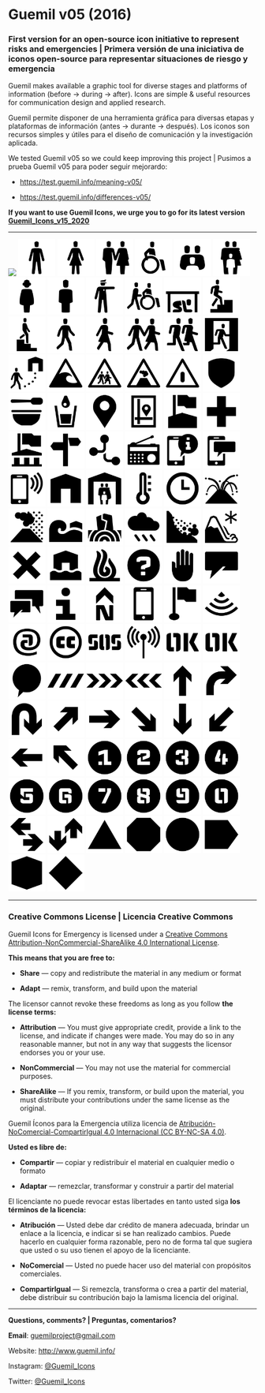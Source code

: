 # Guemil v05 (2016)

### First version for an open-source icon initiative to represent risks and emergencies | Primera versión de una iniciativa de iconos open-source para representar situaciones de riesgo y emergencia

Guemil makes available a graphic tool for diverse stages and platforms of information (before → during → after). Icons are simple & useful resources for communication design and applied research.

Guemil permite disponer de una herramienta gráfica para diversas etapas y plataformas de información (antes → durante → después). Los iconos son recursos simples y útiles para el diseño de comunicación y la investigación aplicada.

We tested Guemil v05 so we could keep improving this project | Pusimos a prueba Guemil v05 para poder seguir mejorardo:

- https://test.guemil.info/meaning-v05/

- https://test.guemil.info/differences-v05/

**If you want to use Guemil Icons, we urge you to go for its latest version [Guemil_Icons_v15_2020](https://github.com/Guemil/Guemil_Icons_v15_2020)**

- - - - - - - 

<img src="https://raw.githubusercontent.com/Guemil/Guemil_Icons_v05_2016/main/png/.DS_Store" width="75" heigth="75"> 
<img src="https://raw.githubusercontent.com/Guemil/Guemil_Icons_v05_2016/main/png/01_Gv05-Man.png" width="75" heigth="75"> 
<img src="https://raw.githubusercontent.com/Guemil/Guemil_Icons_v05_2016/main/png/02_Gv05-Woman.png" width="75" heigth="75"> 
<img src="https://raw.githubusercontent.com/Guemil/Guemil_Icons_v05_2016/main/png/03_Gv05-Assembly_couple.png" width="75" heigth="75"> 
<img src="https://raw.githubusercontent.com/Guemil/Guemil_Icons_v05_2016/main/png/04_Gv05-Disabled.png" width="75" heigth="75"> 
<img src="https://raw.githubusercontent.com/Guemil/Guemil_Icons_v05_2016/main/png/05_Gv05-Assembly_group.png" width="75" heigth="75"> 
<img src="https://raw.githubusercontent.com/Guemil/Guemil_Icons_v05_2016/main/png/06_Gv05-Assembly_family.png" width="75" heigth="75"> 
<img src="https://raw.githubusercontent.com/Guemil/Guemil_Icons_v05_2016/main/png/07_Gv05b-Girl.png" width="75" heigth="75"> 
<img src="https://raw.githubusercontent.com/Guemil/Guemil_Icons_v05_2016/main/png/08_Gv05b-Boy.png" width="75" heigth="75"> 
<img src="https://raw.githubusercontent.com/Guemil/Guemil_Icons_v05_2016/main/png/09_Gv05-Authority_instruction.png" width="75" heigth="75"> 
<img src="https://raw.githubusercontent.com/Guemil/Guemil_Icons_v05_2016/main/png/10_Gv05-Help_others.png" width="75" heigth="75"> 
<img src="https://raw.githubusercontent.com/Guemil/Guemil_Icons_v05_2016/main/png/11_Gv05-Keep_safe.png" width="75" heigth="75"> 
<img src="https://raw.githubusercontent.com/Guemil/Guemil_Icons_v05_2016/main/png/12_Gv05-Evacuate_vertical.png" width="75" heigth="75"> 
<img src="https://raw.githubusercontent.com/Guemil/Guemil_Icons_v05_2016/main/png/13_Gv05-Evacuate_downstairs.png" width="75" heigth="75"> 
<img src="https://raw.githubusercontent.com/Guemil/Guemil_Icons_v05_2016/main/png/14_Gv05-Evacuate_male_pedestrian.png" width="75" heigth="75"> 
<img src="https://raw.githubusercontent.com/Guemil/Guemil_Icons_v05_2016/main/png/15_Gv05-Evacuate_female_pedestrian.png" width="75" heigth="75"> 
<img src="https://raw.githubusercontent.com/Guemil/Guemil_Icons_v05_2016/main/png/16_Gv05-Evacuate.png" width="75" heigth="75"> 
<img src="https://raw.githubusercontent.com/Guemil/Guemil_Icons_v05_2016/main/png/17_Gv05-Evacuate_fast.png" width="75" heigth="75"> 
<img src="https://raw.githubusercontent.com/Guemil/Guemil_Icons_v05_2016/main/png/18_Gv05-Evacuate_way_out.png" width="75" heigth="75"> 
<img src="https://raw.githubusercontent.com/Guemil/Guemil_Icons_v05_2016/main/png/19_Gv05-Move_to_shelter.png" width="75" heigth="75"> 
<img src="https://raw.githubusercontent.com/Guemil/Guemil_Icons_v05_2016/main/png/20_Gv05-Warning_tsunami_risk.png" width="75" heigth="75"> 
<img src="https://raw.githubusercontent.com/Guemil/Guemil_Icons_v05_2016/main/png/21_Gv05b-Warning_evacuation_way.png" width="75" heigth="75"> 
<img src="https://raw.githubusercontent.com/Guemil/Guemil_Icons_v05_2016/main/png/22_Gv05-Warning_volcano_risk.png" width="75" heigth="75"> 
<img src="https://raw.githubusercontent.com/Guemil/Guemil_Icons_v05_2016/main/png/23_Gv05-Warning_sign.png" width="75" heigth="75"> 
<img src="https://raw.githubusercontent.com/Guemil/Guemil_Icons_v05_2016/main/png/24_Gv05b-Authorities.png" width="75" heigth="75"> 
<img src="https://raw.githubusercontent.com/Guemil/Guemil_Icons_v05_2016/main/png/25_Gv05-Food.png" width="75" heigth="75"> 
<img src="https://raw.githubusercontent.com/Guemil/Guemil_Icons_v05_2016/main/png/26_Gv05-Water.png" width="75" heigth="75"> 
<img src="https://raw.githubusercontent.com/Guemil/Guemil_Icons_v05_2016/main/png/27_Gv05-Geo_point.png" width="75" heigth="75"> 
<img src="https://raw.githubusercontent.com/Guemil/Guemil_Icons_v05_2016/main/png/28_Gv05b-Map_point.png" width="75" heigth="75"> 
<img src="https://raw.githubusercontent.com/Guemil/Guemil_Icons_v05_2016/main/png/29_Gv05-School.png" width="75" heigth="75"> 
<img src="https://raw.githubusercontent.com/Guemil/Guemil_Icons_v05_2016/main/png/30_Gv05-Hospital.png" width="75" heigth="75"> 
<img src="https://raw.githubusercontent.com/Guemil/Guemil_Icons_v05_2016/main/png/31_Gv05-Local_authority_bldg.png" width="75" heigth="75"> 
<img src="https://raw.githubusercontent.com/Guemil/Guemil_Icons_v05_2016/main/png/32_Gv05-Orientation.png" width="75" heigth="75"> 
<img src="https://raw.githubusercontent.com/Guemil/Guemil_Icons_v05_2016/main/png/33_Gv05-Network.png" width="75" heigth="75"> 
<img src="https://raw.githubusercontent.com/Guemil/Guemil_Icons_v05_2016/main/png/34_Gv05-Radio.png" width="75" heigth="75"> 
<img src="https://raw.githubusercontent.com/Guemil/Guemil_Icons_v05_2016/main/png/35_Gv05-Mobile_info.png" width="75" heigth="75"> 
<img src="https://raw.githubusercontent.com/Guemil/Guemil_Icons_v05_2016/main/png/36_Gv05-Mobile_message.png" width="75" heigth="75"> 
<img src="https://raw.githubusercontent.com/Guemil/Guemil_Icons_v05_2016/main/png/37_Gv05-Mobile_call.png" width="75" heigth="75"> 
<img src="https://raw.githubusercontent.com/Guemil/Guemil_Icons_v05_2016/main/png/38_Gv05-House.png" width="75" heigth="75"> 
<img src="https://raw.githubusercontent.com/Guemil/Guemil_Icons_v05_2016/main/png/39_Gv05-Shelter.png" width="75" heigth="75"> 
<img src="https://raw.githubusercontent.com/Guemil/Guemil_Icons_v05_2016/main/png/40_Gv05-Temperature.png" width="75" heigth="75"> 
<img src="https://raw.githubusercontent.com/Guemil/Guemil_Icons_v05_2016/main/png/41_Gv05-Time.png" width="75" heigth="75"> 
<img src="https://raw.githubusercontent.com/Guemil/Guemil_Icons_v05_2016/main/png/43_Gv05-Volcano_eruption.png" width="75" heigth="75"> 
<img src="https://raw.githubusercontent.com/Guemil/Guemil_Icons_v05_2016/main/png/44_Gv05b-Volcano_ashes.png" width="75" heigth="75"> 
<img src="https://raw.githubusercontent.com/Guemil/Guemil_Icons_v05_2016/main/png/45_Gv05-Tsunami.png" width="75" heigth="75"> 
<img src="https://raw.githubusercontent.com/Guemil/Guemil_Icons_v05_2016/main/png/46_Gv05-Earthquake.png" width="75" heigth="75"> 
<img src="https://raw.githubusercontent.com/Guemil/Guemil_Icons_v05_2016/main/png/47_Gv05-Rainfall.png" width="75" heigth="75"> 
<img src="https://raw.githubusercontent.com/Guemil/Guemil_Icons_v05_2016/main/png/48_Gv05-Alluvium.png" width="75" heigth="75"> 
<img src="https://raw.githubusercontent.com/Guemil/Guemil_Icons_v05_2016/main/png/49_Gv05b-Avalanche.png" width="75" heigth="75"> 
<img src="https://raw.githubusercontent.com/Guemil/Guemil_Icons_v05_2016/main/png/50_Gv05-Forbidden.png" width="75" heigth="75"> 
<img src="https://raw.githubusercontent.com/Guemil/Guemil_Icons_v05_2016/main/png/51_Gv05b-Flood.png" width="75" heigth="75"> 
<img src="https://raw.githubusercontent.com/Guemil/Guemil_Icons_v05_2016/main/png/52_Gv05b-Fire.png" width="75" heigth="75"> 
<img src="https://raw.githubusercontent.com/Guemil/Guemil_Icons_v05_2016/main/png/53_Gv05-Info_point.png" width="75" heigth="75"> 
<img src="https://raw.githubusercontent.com/Guemil/Guemil_Icons_v05_2016/main/png/54_Gv05-Not_allowed.png" width="75" heigth="75"> 
<img src="https://raw.githubusercontent.com/Guemil/Guemil_Icons_v05_2016/main/png/55_Gv05-Messaging_oneway.png" width="75" heigth="75"> 
<img src="https://raw.githubusercontent.com/Guemil/Guemil_Icons_v05_2016/main/png/56_Gv05-Messaging_twoways.png" width="75" heigth="75"> 
<img src="https://raw.githubusercontent.com/Guemil/Guemil_Icons_v05_2016/main/png/57_Gv05-Information.png" width="75" heigth="75"> 
<img src="https://raw.githubusercontent.com/Guemil/Guemil_Icons_v05_2016/main/png/58_Gv05-North_sign.png" width="75" heigth="75"> 
<img src="https://raw.githubusercontent.com/Guemil/Guemil_Icons_v05_2016/main/png/59_Gv05-Mobile_phone.png" width="75" heigth="75"> 
<img src="https://raw.githubusercontent.com/Guemil/Guemil_Icons_v05_2016/main/png/60_Gv05-Flagged_point.png" width="75" heigth="75"> 
<img src="https://raw.githubusercontent.com/Guemil/Guemil_Icons_v05_2016/main/png/61_Gv05b-Wifi.png" width="75" heigth="75"> 
<img src="https://raw.githubusercontent.com/Guemil/Guemil_Icons_v05_2016/main/png/62_Gv05b-@_internet.png" width="75" heigth="75"> 
<img src="https://raw.githubusercontent.com/Guemil/Guemil_Icons_v05_2016/main/png/63_Gv05-CreativeCommons.png" width="75" heigth="75"> 
<img src="https://raw.githubusercontent.com/Guemil/Guemil_Icons_v05_2016/main/png/64_Gv05-SOS_stencil.png" width="75" heigth="75"> 
<img src="https://raw.githubusercontent.com/Guemil/Guemil_Icons_v05_2016/main/png/65_Gv05-Radio_transmission.png" width="75" heigth="75"> 
<img src="https://raw.githubusercontent.com/Guemil/Guemil_Icons_v05_2016/main/png/66_Gv05-OK_stencil-1.png" width="75" heigth="75"> 
<img src="https://raw.githubusercontent.com/Guemil/Guemil_Icons_v05_2016/main/png/66_Gv05-OK_stencil.png" width="75" heigth="75"> 
<img src="https://raw.githubusercontent.com/Guemil/Guemil_Icons_v05_2016/main/png/67_Gv05-Contain_message.png" width="75" heigth="75"> 
<img src="https://raw.githubusercontent.com/Guemil/Guemil_Icons_v05_2016/main/png/68_Gv05-Warning_strip_1.png" width="75" heigth="75"> 
<img src="https://raw.githubusercontent.com/Guemil/Guemil_Icons_v05_2016/main/png/69_Gv05-Warning_strip_2.png" width="75" heigth="75"> 
<img src="https://raw.githubusercontent.com/Guemil/Guemil_Icons_v05_2016/main/png/70_Gv05-Warning_strip_3.png" width="75" heigth="75"> 
<img src="https://raw.githubusercontent.com/Guemil/Guemil_Icons_v05_2016/main/png/71_Gv05-Arrow_ahead.png" width="75" heigth="75"> 
<img src="https://raw.githubusercontent.com/Guemil/Guemil_Icons_v05_2016/main/png/72_Gv05-Arrow_turn.png" width="75" heigth="75"> 
<img src="https://raw.githubusercontent.com/Guemil/Guemil_Icons_v05_2016/main/png/73_Gv05-Arrow_backward.png" width="75" heigth="75"> 
<img src="https://raw.githubusercontent.com/Guemil/Guemil_Icons_v05_2016/main/png/74_Gv05-Arrow_up_right.png" width="75" heigth="75"> 
<img src="https://raw.githubusercontent.com/Guemil/Guemil_Icons_v05_2016/main/png/75_Gv05-Arrow_right.png" width="75" heigth="75"> 
<img src="https://raw.githubusercontent.com/Guemil/Guemil_Icons_v05_2016/main/png/76_Gv05-Arrow_down_right.png" width="75" heigth="75"> 
<img src="https://raw.githubusercontent.com/Guemil/Guemil_Icons_v05_2016/main/png/77_Gv05-Arrow_down.png" width="75" heigth="75"> 
<img src="https://raw.githubusercontent.com/Guemil/Guemil_Icons_v05_2016/main/png/78_Gv05-Arrow_down_left.png" width="75" heigth="75"> 
<img src="https://raw.githubusercontent.com/Guemil/Guemil_Icons_v05_2016/main/png/79_Gv05-Arrow_left.png" width="75" heigth="75"> 
<img src="https://raw.githubusercontent.com/Guemil/Guemil_Icons_v05_2016/main/png/80_Gv05-Arrow_up_left.png" width="75" heigth="75"> 
<img src="https://raw.githubusercontent.com/Guemil/Guemil_Icons_v05_2016/main/png/81_Gv05-Number_one.png" width="75" heigth="75"> 
<img src="https://raw.githubusercontent.com/Guemil/Guemil_Icons_v05_2016/main/png/82_Gv05-Number_two.png" width="75" heigth="75"> 
<img src="https://raw.githubusercontent.com/Guemil/Guemil_Icons_v05_2016/main/png/83_Gv05-Number_three.png" width="75" heigth="75"> 
<img src="https://raw.githubusercontent.com/Guemil/Guemil_Icons_v05_2016/main/png/84_Gv05-Number_four.png" width="75" heigth="75"> 
<img src="https://raw.githubusercontent.com/Guemil/Guemil_Icons_v05_2016/main/png/85_Gv05-Number_five.png" width="75" heigth="75"> 
<img src="https://raw.githubusercontent.com/Guemil/Guemil_Icons_v05_2016/main/png/86_Gv05-Number_six.png" width="75" heigth="75"> 
<img src="https://raw.githubusercontent.com/Guemil/Guemil_Icons_v05_2016/main/png/87_Gv05-Number_seven.png" width="75" heigth="75"> 
<img src="https://raw.githubusercontent.com/Guemil/Guemil_Icons_v05_2016/main/png/88_Gv05-Number_eight.png" width="75" heigth="75"> 
<img src="https://raw.githubusercontent.com/Guemil/Guemil_Icons_v05_2016/main/png/89_Gv05-Number_nine.png" width="75" heigth="75"> 
<img src="https://raw.githubusercontent.com/Guemil/Guemil_Icons_v05_2016/main/png/90_Gv05-Number_zero.png" width="75" heigth="75"> 
<img src="https://raw.githubusercontent.com/Guemil/Guemil_Icons_v05_2016/main/png/91_Gv05-Two_way_horizontal.png" width="75" heigth="75"> 
<img src="https://raw.githubusercontent.com/Guemil/Guemil_Icons_v05_2016/main/png/92_Gv05-Two_way_vertical.png" width="75" heigth="75"> 
<img src="https://raw.githubusercontent.com/Guemil/Guemil_Icons_v05_2016/main/png/93_Gv05-Contain_triangle.png" width="75" heigth="75"> 
<img src="https://raw.githubusercontent.com/Guemil/Guemil_Icons_v05_2016/main/png/94_Gv05-Contain_octagon.png" width="75" heigth="75"> 
<img src="https://raw.githubusercontent.com/Guemil/Guemil_Icons_v05_2016/main/png/95_Gv05-Contain_circle.png" width="75" heigth="75"> 
<img src="https://raw.githubusercontent.com/Guemil/Guemil_Icons_v05_2016/main/png/96_Gv05-Contain_directional.png" width="75" heigth="75"> 
<img src="https://raw.githubusercontent.com/Guemil/Guemil_Icons_v05_2016/main/png/97_Gv05-Contain_hexagon.png" width="75" heigth="75"> 
<img src="https://raw.githubusercontent.com/Guemil/Guemil_Icons_v05_2016/main/png/98_Gv05-Contain_rombus.png" width="75" heigth="75"> 

- - - - - - - - - - 

### Creative Commons License | Licencia Creative Commons

Guemil Icons for Emergency is licensed under a <a rel="license" href="http://creativecommons.org/licenses/by-nc-sa/4.0/">Creative Commons Attribution-NonCommercial-ShareAlike 4.0 International License</a>.

**This means that you are free to:**

- **Share** — copy and redistribute the material in any medium or format

- **Adapt** — remix, transform, and build upon the material

The licensor cannot revoke these freedoms as long as you follow **the license terms:**

- **Attribution** — You must give appropriate credit, provide a link to the license, and indicate if changes were made. You may do so in any reasonable manner, but not in any way that suggests the licensor endorses you or your use.

- **NonCommercial** — You may not use the material for commercial purposes.

- **ShareAlike** — If you remix, transform, or build upon the material, you must distribute your contributions under the same license as the original.

Guemil Íconos para la Emergencia utiliza licencia de <a rel="Licencia" href="https://creativecommons.org/licenses/by-nc-sa/4.0/deed.es">Atribución-NoComercial-CompartirIgual 4.0 Internacional (CC BY-NC-SA 4.0)</a>.

**Usted es libre de:**

- **Compartir** — copiar y redistribuir el material en cualquier medio o formato

- **Adaptar** — remezclar, transformar y construir a partir del material

El licenciante no puede revocar estas libertades en tanto usted siga **los términos de la licencia:**

- **Atribución** — Usted debe dar crédito de manera adecuada, brindar un enlace a la licencia, e indicar si se han realizado cambios. Puede hacerlo en cualquier forma razonable, pero no de forma tal que sugiera que usted o su uso tienen el apoyo de la licenciante.

- **NoComercial** — Usted no puede hacer uso del material con propósitos comerciales.

- **CompartirIgual** — Si remezcla, transforma o crea a partir del material, debe distribuir su contribución bajo la lamisma licencia del original.

- - - - - - - - - 

**Questions, comments? | Preguntas, comentarios?**

**Email**: guemilproject@gmail.com

Website: http://www.guemil.info/

Instagram: [@Guemil_Icons](https://www.instagram.com/Guemil_Icons/)

Twitter: [@Guemil_Icons](https://twitter.com/Guemil_Icons)


